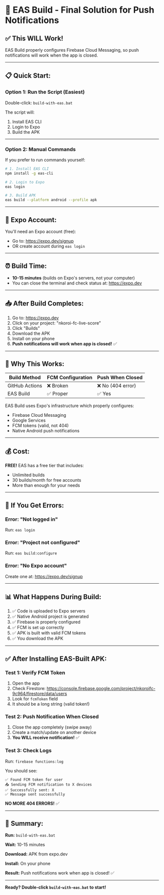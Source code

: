 # 🚀 EAS Build - Final Solution for Push Notifications

## ✅ **This WILL Work!**

EAS Build properly configures Firebase Cloud Messaging, so push notifications will work when the app is closed.

---

## 📋 **Quick Start:**

### **Option 1: Run the Script (Easiest)**

Double-click: `build-with-eas.bat`

The script will:
1. Install EAS CLI
2. Login to Expo
3. Build the APK

---

### **Option 2: Manual Commands**

If you prefer to run commands yourself:

```bash
# 1. Install EAS CLI
npm install -g eas-cli

# 2. Login to Expo
eas login

# 3. Build APK
eas build --platform android --profile apk
```

---

## 🔑 **Expo Account:**

You'll need an Expo account (free):
- Go to: https://expo.dev/signup
- OR create account during `eas login`

---

## ⏰ **Build Time:**

- **10-15 minutes** (builds on Expo's servers, not your computer)
- You can close the terminal and check status at: https://expo.dev

---

## 📥 **After Build Completes:**

1. Go to: https://expo.dev
2. Click on your project: "nkoroi-fc-live-score"
3. Click "Builds"
4. Download the APK
5. Install on your phone
6. **Push notifications will work when app is closed!** ✅

---

## 🎯 **Why This Works:**

| Build Method | FCM Configuration | Push When Closed |
|--------------|-------------------|------------------|
| GitHub Actions | ❌ Broken | ❌ No (404 error) |
| EAS Build | ✅ Proper | ✅ Yes |

EAS Build uses Expo's infrastructure which properly configures:
- Firebase Cloud Messaging
- Google Services
- FCM tokens (valid, not 404)
- Native Android push notifications

---

## 💰 **Cost:**

**FREE!** EAS has a free tier that includes:
- Unlimited builds
- 30 builds/month for free accounts
- More than enough for your needs

---

## 🐛 **If You Get Errors:**

### **Error: "Not logged in"**
Run: `eas login`

### **Error: "Project not configured"**
Run: `eas build:configure`

### **Error: "No Expo account"**
Create one at: https://expo.dev/signup

---

## 📊 **What Happens During Build:**

1. ✅ Code is uploaded to Expo servers
2. ✅ Native Android project is generated
3. ✅ Firebase is properly configured
4. ✅ FCM is set up correctly
5. ✅ APK is built with valid FCM tokens
6. ✅ You download the APK

---

## ✅ **After Installing EAS-Built APK:**

### **Test 1: Verify FCM Token**
1. Open the app
2. Check Firestore: https://console.firebase.google.com/project/nkoroifc-9c964/firestore/data/users
3. Look for `fcmToken` field
4. It should be a long string (valid token!)

### **Test 2: Push Notification When Closed**
1. Close the app completely (swipe away)
2. Create a match/update on another device
3. **You WILL receive notification!** ✅

### **Test 3: Check Logs**
Run: `firebase functions:log`

You should see:
```
✅ Found FCM token for user
📤 Sending FCM notification to X devices
✅ Successfully sent: X
✅ Message sent successfully
```

**NO MORE 404 ERRORS!** ✅

---

## 🎉 **Summary:**

**Run:** `build-with-eas.bat`

**Wait:** 10-15 minutes

**Download:** APK from expo.dev

**Install:** On your phone

**Result:** Push notifications work when app is closed! ✅

---

**Ready? Double-click `build-with-eas.bat` to start!**
